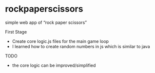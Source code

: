 # rockpaperscissors

simple web app of “rock paper scissors”

First Stage

- Create core logic.js files for the main game loop
- I learned how to create random numbers in js which is similar to java

TODO

- the core logic can be improved/simplified
